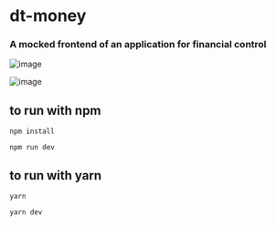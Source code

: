 # dt-money
### A mocked frontend of an application for financial control

 ![image](https://user-images.githubusercontent.com/78314940/235240001-70f47b8d-d961-466c-aace-607685e1ef5e.png)
 
 ![image](https://user-images.githubusercontent.com/78314940/235241595-d959695c-72e2-464d-b783-ef98463bee45.png)


## to run with npm
  <p><code>npm install</code></p>
  <p><code>npm run dev</code></p>
  
## to run with yarn
  <p><code>yarn</code></p>
  <p><code>yarn dev</code></p>
  
